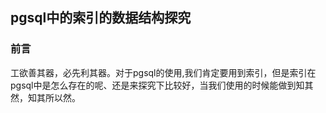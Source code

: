 ## pgsql中的索引的数据结构探究


### 前言

工欲善其器，必先利其器。对于pgsql的使用,我们肯定要用到索引，但是索引在pgsql中是怎么存在的呢、还是来探究下比较好，当我们使用的时候能做到知其然，知其所以然。